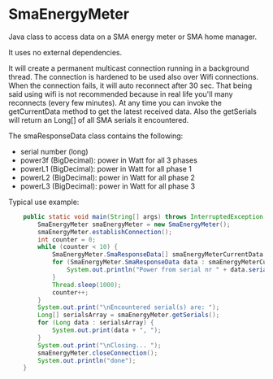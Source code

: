 # SmaEnergyMeter
Java class to access data on a SMA energy meter or SMA home manager.

It uses no external dependencies.

It will create a permanent multicast connection running in a background thread.
The connection is hardened to be used also over Wifi connections. When the connection fails, it will auto reconnect after 30 sec. That being said using wifi is not recommended because in real life you'll many reconnects (every few minutes).
At any time you can invoke the getCurrentData method to get the latest received data.
Also the getSerials will return an Long[] of all SMA serials it encountered.

The smaResponseData class contains the following:
- serial number (long)
- power3f (BigDecimal): power in Watt for all 3 phases
- powerL1 (BigDecimal): power in Watt for all phase 1
- powerL2 (BigDecimal): power in Watt for all phase 2
- powerL3 (BigDecimal): power in Watt for all phase 3

Typical use example:

```java
    public static void main(String[] args) throws InterruptedException {
        SmaEnergyMeter smaEnergyMeter = new SmaEnergyMeter();
        smaEnergyMeter.establishConnection();
        int counter = 0;
        while (counter < 10) {
            SmaEnergyMeter.SmaResponseData[] smaEnergyMeterCurrentData = smaEnergyMeter.getCurrentData();
            for (SmaEnergyMeter.SmaResponseData data : smaEnergyMeterCurrentData) {
                System.out.println("Power from serial nr " + data.serial + " is " + data.power3f + " Watt");
            }
            Thread.sleep(1000);
            counter++;
        }
        System.out.print("\nEncountered serial(s) are: ");
        Long[] serialsArray = smaEnergyMeter.getSerials();
        for (Long data : serialsArray) {
            System.out.print(data + ", ");
        }
        System.out.print("\nClosing... ");
        smaEnergyMeter.closeConnection();
        System.out.println("done");
    }
```
